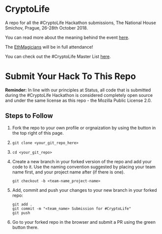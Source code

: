 # CryptoLife
A repo for all the #CryptoLife Hackathon submissions, The National House Smichov, Prague, 26-28th October 2018.

You can read more about the meaning behind the event [here](https://our.status.im/why-name-the-status-hackathon-cryptolife-what-does-that-actually-mean/).

The [EthMagicians](https://our.status.im/magic-internet-people/) will be in full attendance!

You can check out the #CryptoLife Master List [here](https://our.status.im/your-cryptolife-masterlist/).

# Submit Your Hack To This Repo

**Reminder:** In line with our principles at Status, all code that is submitted during the #CryptoLife Hackathon is considered completely open source and under the same license as this repo - the Mozilla Public License 2.0.

## Steps to Follow

1. Fork the repo to your own profile or orgnaization by using the button in the top right of this page.
2. `git clone <your_git_repo_here>`
3. `cd <your_git_repo>`
4. Create a new branch in your forked version of the repo and add your code to it. Use the naming convention suggested by placing your team name first, and your project name after (if there is one).
    
    `git checkout -b <team-name_project-name>`

5. Add, commit and push your changes to your new branch in your forked repo:

    ```shell
    git add .
    git commit -m "<team_name> Submission for #CryptoLife" 
    git push
    ```

6. Go to your forked repo in the browser and submit a PR using the green button there.
